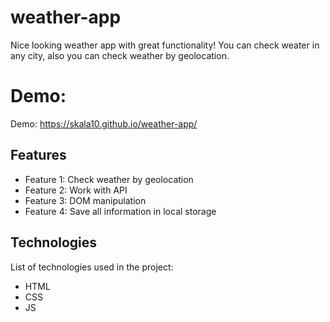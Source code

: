 # weather-app

Nice looking weather app with great functionality!
You can check weater in any city, also you can check weather by geolocation.

# Demo: 

Demo: https://skala10.github.io/weather-app/

## Features

- Feature 1: Check weather by geolocation
- Feature 2: Work with API
- Feature 3: DOM manipulation
- Feature 4: Save all information in local storage

## Technologies

List of technologies used in the project:

- HTML
- CSS
- JS
